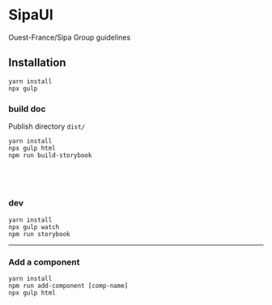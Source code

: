 # SipaUI
Ouest-France/Sipa Group guidelines

## Installation

```
yarn install
npx gulp
```

### build doc

Publish directory `dist/`

```
yarn install
npx gulp html
npm run build-storybook
```

&nbsp;
---

### dev


```
yarn install
npx gulp watch
npm run storybook
```


---

### Add a component


```
yarn install
npm run add-component [comp-name]
npx gulp html
```
